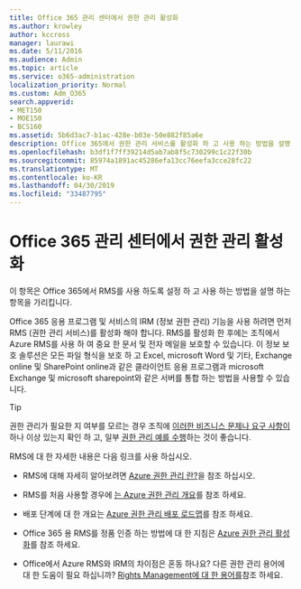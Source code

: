 ```yaml
---
title: Office 365 관리 센터에서 권한 관리 활성화
ms.author: krowley
author: kccross
manager: laurawi
ms.date: 5/11/2016
ms.audience: Admin
ms.topic: article
ms.service: o365-administration
localization_priority: Normal
ms.custom: Adm_O365
search.appverid:
- MET150
- MOE150
- BCS160
ms.assetid: 5b6d3ac7-b1ac-428e-b03e-50e882f85a6e
description: Office 365에서 권한 관리 서비스를 활성화 하 고 사용 하는 방법을 설명 하는 항목을 가리킵니다.
ms.openlocfilehash: b3df1f7ff39214d5ab7ab8f5c730299c1c22f30b
ms.sourcegitcommit: 85974a1891ac45286efa13cc76eefa3cce28fc22
ms.translationtype: MT
ms.contentlocale: ko-KR
ms.lasthandoff: 04/30/2019
ms.locfileid: "33487795"
---
```

# <a name="activate-rights-management-in-the-office-365-admin-center"></a>Office 365 관리 센터에서 권한 관리 활성화

이 항목은 Office 365에서 RMS를 사용 하도록 설정 하 고 사용 하는 방법을 설명 하는 항목을 가리킵니다.
  
Office 365 응용 프로그램 및 서비스의 IRM (정보 권한 관리) 기능을 사용 하려면 먼저 RMS (권한 관리 서비스)를 활성화 해야 합니다. RMS를 활성화 한 후에는 조직에서 Azure RMS를 사용 하 여 중요 한 문서 및 전자 메일을 보호할 수 있습니다. 이 정보 보호 솔루션은 모든 파일 형식을 보호 하 고 Excel, microsoft Word 및 기타, Exchange online 및 SharePoint online과 같은 클라이언트 응용 프로그램과 microsoft Exchange 및 microsoft sharepoint와 같은 서버를 통합 하는 방법을 사용할 수 있습니다.
  
> [!TIP]
> 권한 관리가 필요한 지 여부를 모르는 경우 조직에 [이러한 비즈니스 문제나 요구 사항이](https://docs.microsoft.com/rights-management/understand-explore/azure-rms-problems-it-solves)하나 이상 있는지 확인 하 고, 일부 [권한 관리 예를 수행](https://docs.microsoft.com/rights-management/understand-explore/what-admins-users-see)하는 것이 좋습니다. 
  
RMS에 대 한 자세한 내용은 다음 링크를 사용 하십시오.
  
- RMS에 대해 자세히 알아보려면 [Azure 권한 관리 란?](https://docs.microsoft.com/rights-management/understand-explore/what-is-azure-rms)을 참조 하십시오.
    
- RMS를 처음 사용할 경우에 [는 Azure 권한 관리 개요](https://docs.microsoft.com/rights-management/understand-explore/azure-rights-management)를 참조 하세요.
    
- 배포 단계에 대 한 개요는 [Azure 권한 관리 배포 로드맵](https://docs.microsoft.com/rights-management/plan-design/deployment-roadmap)를 참조 하세요.
    
- Office 365 용 RMS를 정품 인증 하는 방법에 대 한 지침은 [Azure 권한 관리 활성화](https://technet.microsoft.com/library/jj658941.aspx)를 참조 하세요.
    
- Office에서 Azure RMS와 IRM의 차이점은 혼동 하나요? 다른 권한 관리 용어에 대 한 도움이 필요 하십니까? [Rights Management에 대 한 용어를](https://technet.microsoft.com/library/dn595132.aspx)참조 하세요.
    

